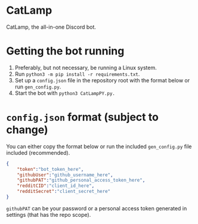 # CatLamp
 CatLamp, the all-in-one Discord bot.

# Getting the bot running
 1. Preferably, but not necessary, be running a Linux system.
 2. Run `python3 -m pip install -r requirements.txt`.
 3. Set up a `config.json` file in the repository root with the format below or run `gen_config.py`.
 4. Start the bot with `python3 CatLampPY.py.`

# `config.json` format (subject to change)
You can either copy the format below or run the included `gen_config.py` file included (recommended).
```json
{
	"token":"bot_token_here",
	"githubUser":"github_username_here",
	"githubPAT":"github_personal_access_token_here",
	"redditCID":"client_id_here",
	"redditSecret":"client_secret_here"
}
```
`githubPAT` can be your password or a personal access token generated in settings (that has the repo scope).